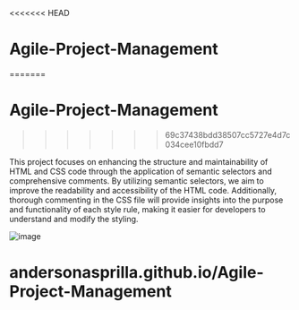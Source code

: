 <<<<<<< HEAD
# Agile-Project-Management
=======
  # Agile-Project-Management
>>>>>>> 69c37438bdd38507cc5727e4d7c034cee10fbdd7

  This project focuses on enhancing the structure and maintainability of HTML and CSS code through the application of semantic selectors and comprehensive comments. By utilizing semantic selectors, we aim to improve the readability and accessibility of the HTML code. Additionally, thorough commenting in the CSS file will provide insights into the purpose and functionality of each style rule, making it easier for developers to understand and modify the styling.
  
![image](https://github.com/andersonasprilla/Agile-Project-Management/assets/24197218/e999beab-627d-468c-b702-b814b333d818)

 # andersonasprilla.github.io/Agile-Project-Management
